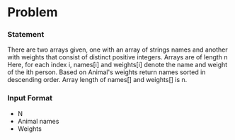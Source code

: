 # Problem

### Statement
There are two arrays given, one with an array of strings names and another with weights that consist of distinct positive integers. Arrays are of length n
Here, for each index i, names[i] and weights[i] denote the name and weight of the ith person.
Based on Animal's weights return names sorted in descending order.
Array length of names[] and weights[] is n.

### Input Format
- N
- Animal names
- Weights